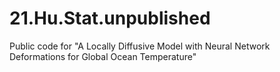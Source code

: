 # 21.Hu.Stat.unpublished
Public code for "A Locally Diffusive Model with Neural Network Deformations for Global Ocean Temperature"
